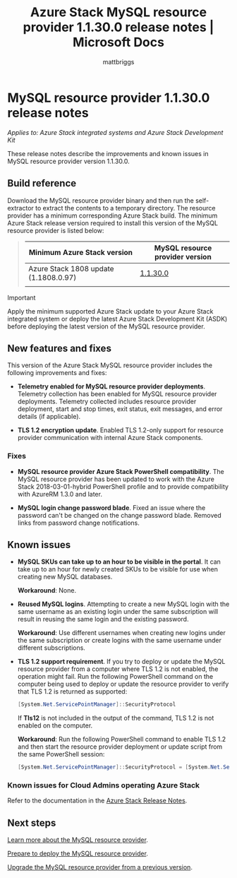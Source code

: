 ﻿---
title: Azure Stack MySQL resource provider 1.1.30.0 release notes | Microsoft Docs
description: Learn about what's in the latest Azure Stack MySQL resource provider update, including any known issues, and where to download it.
services: azure-stack
documentationcenter: ''
author: mattbriggs
manager: femila
editor: ''

ms.assetid:  
ms.service: azure-stack
ms.workload: na
ms.tgt_pltfrm: na
ms.devlang: na
ms.topic: article
ms.date: 10/02/2019
ms.author: mabrigg
ms.reviewer: jiahan
ms.lastreviewed: 12/10/2018
---

# MySQL resource provider 1.1.30.0  release notes

*Applies to: Azure Stack integrated systems and Azure Stack Development Kit*

These release notes describe the improvements and known issues in MySQL resource provider version 1.1.30.0.

## Build reference
Download the MySQL resource provider binary and then run the self-extractor to extract the contents to a temporary directory. The resource provider has a minimum corresponding Azure Stack build. The minimum Azure Stack release version required to install this version of the MySQL resource provider is listed below:

> |Minimum Azure Stack version|MySQL resource provider version|
> |-----|-----|
> |Azure Stack 1808 update (1.1808.0.97)|[1.1.30.0](https://aka.ms/azurestackmysqlrp11300)|
> |     |     |

> [!IMPORTANT]
> Apply the minimum supported Azure Stack update to your Azure Stack integrated system or deploy the latest Azure Stack Development Kit (ASDK) before deploying the latest version of the MySQL resource provider.

## New features and fixes
This version of the Azure Stack MySQL resource provider includes the following improvements and fixes:

- **Telemetry enabled for MySQL resource provider deployments**. Telemetry collection has been enabled for MySQL resource provider deployments. Telemetry collected includes resource provider deployment, start and stop times, exit status, exit messages, and error details (if applicable).

- **TLS 1.2 encryption update**. Enabled TLS 1.2-only support for resource provider communication with internal Azure Stack components. 

### Fixes

- **MySQL resource provider Azure Stack PowerShell compatibility**. The MySQL resource provider has been updated to work with the Azure Stack 2018-03-01-hybrid PowerShell profile and to provide compatibility with AzureRM 1.3.0 and later.

- **MySQL login change password blade**. Fixed an issue where the password can't be changed on the change password blade. Removed links from password change notifications.

## Known issues 

- **MySQL SKUs can take up to an hour to be visible in the portal**. It can take up to an hour for newly created SKUs to be visible for use when creating new MySQL databases. 

    **Workaround**: None.

- **Reused MySQL logins**. Attempting to create a new MySQL login with the same username as an existing login under the same subscription will result in reusing the same login and the existing password. 

    **Workaround**: Use different usernames when creating new logins under the same subscription or create logins with the same username under different subscriptions.

- **TLS 1.2 support requirement**. If you try to deploy or update the MySQL resource provider from a computer where TLS 1.2 is not enabled, the operation might fail. Run the following PowerShell command on the computer being used to deploy or update the resource provider to verify that TLS 1.2 is returned as supported:

  ```powershell
  [System.Net.ServicePointManager]::SecurityProtocol
  ```

  If **Tls12** is not included in the output of the command, TLS 1.2 is not enabled on the computer.

    **Workaround**: Run the following PowerShell command to enable TLS 1.2 and then start the resource provider deployment or update script from the same PowerShell session:

    ```powershell
    [System.Net.ServicePointManager]::SecurityProtocol = [System.Net.SecurityProtocolType]::Tls12
    ```
 
### Known issues for Cloud Admins operating Azure Stack
Refer to the documentation in the [Azure Stack Release Notes](azure-stack-servicing-policy.md).

## Next steps
[Learn more about the MySQL resource provider](azure-stack-mysql-resource-provider.md).

[Prepare to deploy the MySQL resource provider](azure-stack-mysql-resource-provider-deploy.md#prerequisites).

[Upgrade the MySQL resource provider from a previous version](azure-stack-mysql-resource-provider-update.md). 